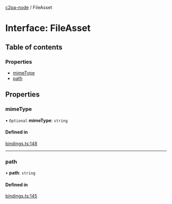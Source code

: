 [c2pa-node](../README.md) / FileAsset

# Interface: FileAsset

## Table of contents

### Properties

- [mimeType](FileAsset.md#mimetype)
- [path](FileAsset.md#path)

## Properties

### mimeType

• `Optional` **mimeType**: `string`

#### Defined in

[bindings.ts:148](https://github.com/dkozma/c2pa-node/blob/8b6f4fd/js-src/bindings.ts#L148)

___

### path

• **path**: `string`

#### Defined in

[bindings.ts:145](https://github.com/dkozma/c2pa-node/blob/8b6f4fd/js-src/bindings.ts#L145)
